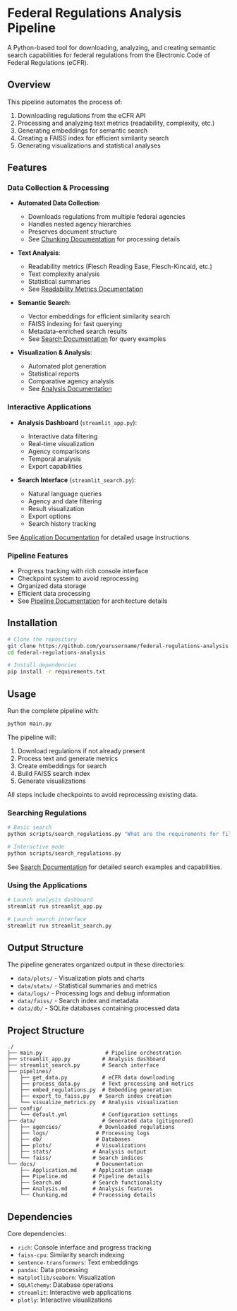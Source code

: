 # Federal Regulations Analysis Pipeline

A Python-based tool for downloading, analyzing, and creating semantic search capabilities for federal regulations from the Electronic Code of Federal Regulations (eCFR).

## Overview

This pipeline automates the process of:
1. Downloading regulations from the eCFR API
2. Processing and analyzing text metrics (readability, complexity, etc.)
3. Generating embeddings for semantic search
4. Creating a FAISS index for efficient similarity search
5. Generating visualizations and statistical analyses

## Features

### Data Collection & Processing
- **Automated Data Collection**:
  - Downloads regulations from multiple federal agencies
  - Handles nested agency hierarchies
  - Preserves document structure
  - See [Chunking Documentation](docs/Chunking.md) for processing details
  
- **Text Analysis**:
  - Readability metrics (Flesch Reading Ease, Flesch-Kincaid, etc.)
  - Text complexity analysis
  - Statistical summaries
  - See [Readability Metrics Documentation](docs/ReadabilityMetrics.md)
  
- **Semantic Search**:
  - Vector embeddings for efficient similarity search
  - FAISS indexing for fast querying
  - Metadata-enriched search results
  - See [Search Documentation](docs/Search.md) for query examples
  
- **Visualization & Analysis**:
  - Automated plot generation
  - Statistical reports
  - Comparative agency analysis
  - See [Analysis Documentation](docs/Analysis.md)
  
### Interactive Applications
- **Analysis Dashboard** (`streamlit_app.py`):
  - Interactive data filtering
  - Real-time visualization
  - Agency comparisons
  - Temporal analysis
  - Export capabilities
  
- **Search Interface** (`streamlit_search.py`):
  - Natural language queries
  - Agency and date filtering
  - Result visualization
  - Export options
  - Search history tracking

See [Application Documentation](docs/Application.md) for detailed usage instructions.

### Pipeline Features
- Progress tracking with rich console interface
- Checkpoint system to avoid reprocessing
- Organized data storage
- Efficient data processing
- See [Pipeline Documentation](docs/Pipeline.md) for architecture details

## Installation

```bash
# Clone the repository
git clone https://github.com/yourusername/federal-regulations-analysis.git
cd federal-regulations-analysis

# Install dependencies
pip install -r requirements.txt
```

## Usage

Run the complete pipeline with:

```bash
python main.py
```

The pipeline will:
1. Download regulations if not already present
2. Process text and generate metrics
3. Create embeddings for search
4. Build FAISS search index
5. Generate visualizations

All steps include checkpoints to avoid reprocessing existing data.

### Searching Regulations

```bash
# Basic search
python scripts/search_regulations.py "What are the requirements for filing a FOIA request?"

# Interactive mode
python scripts/search_regulations.py
```

See [Search Documentation](docs/Search.md) for detailed search examples and capabilities.

### Using the Applications
```bash
# Launch analysis dashboard
streamlit run streamlit_app.py

# Launch search interface
streamlit run streamlit_search.py
```

## Output Structure

The pipeline generates organized output in these directories:
- `data/plots/` - Visualization plots and charts
- `data/stats/` - Statistical summaries and metrics
- `data/logs/` - Processing logs and debug information
- `data/faiss/` - Search index and metadata
- `data/db/` - SQLite databases containing processed data

## Project Structure

```
./
├── main.py                    # Pipeline orchestration
├── streamlit_app.py          # Analysis dashboard
├── streamlit_search.py       # Search interface
├── pipelines/
│   ├── get_data.py           # eCFR data downloading
│   ├── process_data.py       # Text processing and metrics
│   ├── embed_regulations.py  # Embedding generation
│   ├── export_to_faiss.py   # Search index creation
│   └── visualize_metrics.py  # Analysis visualization
├── config/
│   └── default.yml           # Configuration settings
├── data/                     # Generated data (gitignored)
│   ├── agencies/            # Downloaded regulations
│   ├── logs/               # Processing logs
│   ├── db/                 # Databases
│   ├── plots/              # Visualizations
│   ├── stats/             # Analysis output
│   └── faiss/             # Search indices
└── docs/                   # Documentation
    ├── Application.md     # Application usage
    ├── Pipeline.md        # Pipeline details
    ├── Search.md          # Search functionality
    ├── Analysis.md        # Analysis features
    └── Chunking.md        # Processing details
```

## Dependencies

Core dependencies:
- `rich`: Console interface and progress tracking
- `faiss-cpu`: Similarity search indexing
- `sentence-transformers`: Text embeddings
- `pandas`: Data processing
- `matplotlib/seaborn`: Visualization
- `SQLAlchemy`: Database operations
- `streamlit`: Interactive web applications
- `plotly`: Interactive visualizations
